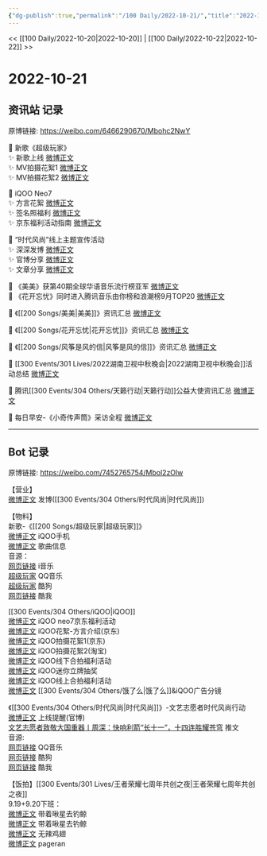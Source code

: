 ```yaml
---
{"dg-publish":true,"permalink":"/100 Daily/2022-10-21/","title":"2022-10-21","created":"2022-11-09T02:18:26.000+08:00","updated":"2023-01-09T17:24:38.283+08:00"}
---
```



<< [[100 Daily/2022-10-20\|2022-10-20]] | [[100 Daily/2022-10-22\|2022-10-22]] >>

# 2022-10-21

## 资讯站 记录

原博链接: https://weibo.com/6466290670/Mbohc2NwY

💫 新歌《超级玩家》  
✨ 新歌上线 [微博正文](https://m.weibo.cn/6466290670/4826801132013337)  
✨ MV拍摄花絮1 [微博正文](https://m.weibo.cn/6466290670/4826996649757005)  
✨ MV拍摄花絮2 [微博正文](https://m.weibo.cn/6466290670/4827026986632982)

💫 iQOO Neo7  
✨ 方言花絮 [微博正文](https://m.weibo.cn/6466290670/4826807843686434)  
✨ 签名照福利 [微博正文](https://m.weibo.cn/6466290670/4827013779818438)  
✨ 京东福利活动指南 [微博正文](https://m.weibo.cn/6466290670/4826806618161358)

💫 “时代风尚”线上主题宣传活动  
✨ 深深发博 [微博正文](https://m.weibo.cn/6466290670/4827077675581731)  
✨ 官博分享 [微博正文](https://m.weibo.cn/6466290670/4827072214342691)  
✨ 文章分享 [微博正文](https://m.weibo.cn/6466290670/4827086612859262)

💫 《美美》获第40期全球华语音乐流行榜亚军 [微博正文](https://m.weibo.cn/6466290670/4826980672864635)  
💫 《花开忘忧》同时进入腾讯音乐由你榜和浪潮榜9月TOP20 [微博正文](https://m.weibo.cn/6466290670/4826980036642508)

💫 《[[200 Songs/美美\|美美]]》资讯汇总 [微博正文](https://m.weibo.cn/6466290670/4827022071694650)

💫 《[[200 Songs/花开忘忧\|花开忘忧]]》资讯汇总 [微博正文](https://m.weibo.cn/6466290670/4827009265962177)

💫 《[[200 Songs/风筝是风的信\|风筝是风的信]]》资讯汇总 [微博正文](https://m.weibo.cn/6466290670/4827010113473616)

💫 [[300 Events/301 Lives/2022湖南卫视中秋晚会\|2022湖南卫视中秋晚会]]活动总结 [微博正文](https://m.weibo.cn/6466290670/4827133521697420)

💫 腾讯[[300 Events/304 Others/天籁行动\|天籁行动]]公益大使资讯汇总 [微博正文](https://m.weibo.cn/6466290670/4827067046957634)

💫 每日早安-《小奇传声筒》采访全程 [微博正文](https://m.weibo.cn/6466290670/4826918257428028)

---
## Bot 记录

原博链接: https://weibo.com/7452765754/Mbol2zOlw

【营业】  
[微博正文](http://weibo.com/1736988591/MbmlUwuVo) 发博([[300 Events/304 Others/时代风尚\|时代风尚]])

【物料】  
新歌-《[[200 Songs/超级玩家\|超级玩家]]》  
[微博正文](http://weibo.com/6960161079/MbfbnEZua) iQOO手机  
[微博正文](http://weibo.com/6466290670/MbfdD8rLb) 歌曲信息  
音源：  
[网页链接](https://weibo.cn/sinaurl?u=https%3A%2F%2Fmusic.vivo.com.cn%2F%23%2FnewSongShare%3Fid%3D685416659) i音乐  
[超级玩家](https://weibo.cn/sinaurl?u=https%3A%2F%2Fc.y.qq.com%2Fbase%2Ffcgi-bin%2Fu%3F__%3DExCe5sQ0dLlz) QQ音乐  
[超级玩家](https://weibo.cn/sinaurl?u=https%3A%2F%2Ft1.kugou.com%2Fsong.html%3Fid%3Ddgbtl35zEV2) 酷狗  
[网页链接](https://weibo.cn/sinaurl?u=https%3A%2F%2Fm.kuwo.cn%2Fyinyue%2F245628238%3Ff%3Darphone%26t%3Dsinawb%26isstar%3D0) 酷我

[[300 Events/304 Others/iQOO\|iQOO]]  
[微博正文](https://weibo.com/6466290670/Mbfmtyf8O) iQOO neo7京东福利活动  
[微博正文](https://weibo.com/6466290670/Mbfosft0C) iQOO花絮-方言介绍(京东)  
[微博正文](https://weibo.com/6466290670/MbkiYEWf3) iQOO拍摄花絮1(京东)  
[微博正文](https://weibo.com/6466290670/Mbl5UrPxA) iQOO拍摄花絮2(淘宝)  
[微博正文](https://weibo.com/6960161079/MbkCmnIRJ) iQOO线下合拍福利活动  
[微博正文](http://weibo.com/6378846558/MbkG8puum) iQOO迷你立牌抽奖  
[微博正文](http://weibo.com/6378846558/MbmUC1nTm) iQOO线上合拍福利活动  
[微博正文](https://weibo.com/1876242391/MbeQN6mSe) [[300 Events/304 Others/饿了么\|饿了么]]&iQOO广告分镜

《[[300 Events/304 Others/时代风尚\|时代风尚]]》-文艺志愿者时代风尚行动  
[微博正文](https://weibo.com/3211895913/MbmbIoFIK) 上线提醒(官博)  
[文艺志愿者致敬大国重器丨周深：快响利箭“长十一”，十四连胜耀苍穹](https://weibo.cn/sinaurl?u=https%3A%2F%2Fmp.weixin.qq.com%2Fs%2FLIGtD6b5XwPn1F2WHI69OQ) 推文  
音源:  
[网页链接](https://weibo.cn/sinaurl?u=https%3A%2F%2Fy.qq.com%2Fn%2Fryqq%2FsongDetail%2F379092910) QQ音乐  
[网页链接](https://weibo.cn/sinaurl?u=https%3A%2F%2Fwww.kugou.com%2Fmixsong%2F7h0reaae.html%23hash%3DEA69F0BA70A357A47639F1F08949DAAF%26album_id%3D62265197%26album_audio_id%3D451852210) 酷狗  
[网页链接](https://weibo.cn/sinaurl?u=https%3A%2F%2Fm.kuwo.cn%2Fyinyue%2F244943920%3Ff%3Dip%26t%3Dusercopy%26isstar%3D1) 酷我

【饭拍】[[300 Events/301 Lives/王者荣耀七周年共创之夜\|王者荣耀七周年共创之夜]]  
9.19+9.20下班：  
[微博正文](http://weibo.com/3246571812/MbfizhhxB) 带着啾星去钓鲸  
[微博正文](http://weibo.com/3246571812/Mbnyz5JJl) 带着啾星去钓鲸  
[微博正文](http://weibo.com/7495641082/MbfraF6aV) 无辣鸡翅  
[微博正文](http://weibo.com/7633014126/MbkytCtqA) pageran
